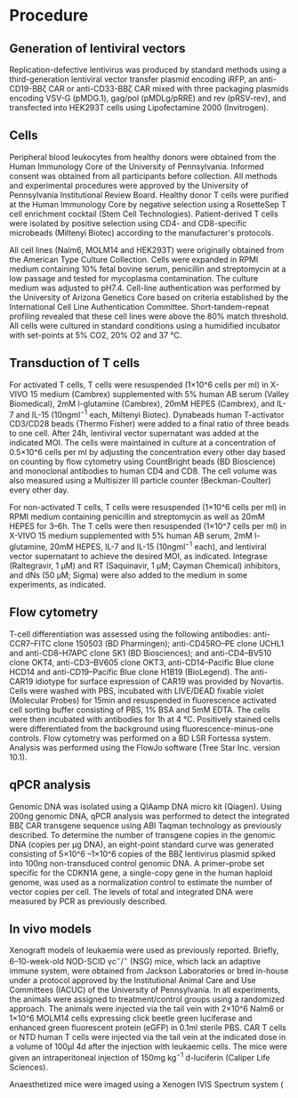 # Procedure

## Generation of lentiviral vectors
Replication-defective lentivirus was produced by standard methods using a third-generation lentiviral vector transfer plasmid encoding iRFP, an anti-CD19-BBζ CAR or anti-CD33-BBζ CAR mixed with three packaging plasmids encoding VSV-G (pMDG.1), gag/pol (pMDLg/pRRE) and rev (pRSV-rev), and transfected into HEK293T cells using Lipofectamine 2000 (Invitrogen).

## Cells
Peripheral blood leukocytes from healthy donors were obtained from the Human Immunology Core of the University of Pennsylvania. Informed consent was obtained from all participants before collection. All methods and experimental procedures were approved by the University of Pennsylvania Institutional Review Board. Healthy donor T cells were purified at the Human Immunology Core by negative selection using a RosetteSep T cell enrichment cocktail (Stem Cell Technologies). Patient-derived T cells were isolated by positive selection using CD4- and CD8-specific microbeads (Miltenyi Biotec) according to the manufacturer's protocols.

All cell lines (Nalm6, MOLM14 and HEK293T) were originally obtained from the American Type Culture Collection. Cells were expanded in RPMI medium containing 10% fetal bovine serum, penicillin and streptomycin at a low passage and tested for mycoplasma contamination. The culture medium was adjusted to pH7.4. Cell-line authentication was performed by the University of Arizona Genetics Core based on criteria established by the International Cell Line Authentication Committee. Short-tandem-repeat profiling revealed that these cell lines were above the 80% match threshold. All cells were cultured in standard conditions using a humidified incubator with set-points at 5% CO2, 20% O2 and 37 °C.

## Transduction of T cells
For activated T cells, T cells were resuspended (1×10^6 cells per ml) in X-VIVO 15 medium (Cambrex) supplemented with 5% human AB serum (Valley Biomedical), 2mM l-glutamine (Cambrex), 20mM HEPES (Cambrex), and IL-7 and IL-15 (10ngml<sup>−</sup><sup>1</sup> each, Miltenyi Biotec). Dynabeads human T-activator CD3/CD28 beads (Thermo Fisher) were added to a final ratio of three beads to one cell. After 24h, lentiviral vector supernatant was added at the indicated MOI. The cells were maintained in culture at a concentration of 0.5×10^6 cells per ml by adjusting the concentration every other day based on counting by flow cytometry using CountBright beads (BD Bioscience) and monoclonal antibodies to human CD4 and CD8. The cell volume was also measured using a Multisizer III particle counter (Beckman-Coulter) every other day. 

For non-activated T cells, T cells were resuspended (1×10^6 cells per ml) in RPMI medium containing penicillin and streptomycin as well as 20mM HEPES for 3–6h. The T cells were then resuspended (1×10^7 cells per ml) in X-VIVO 15 medium supplemented with 5% human AB serum, 2mM l-glutamine, 20mM HEPES, IL-7 and IL-15 (10ngml<sup>−</sup><sup>1</sup> each), and lentiviral vector supernatant to achieve the desired MOI, as indicated. Integrase (Raltegravir, 1 µM) and RT (Saquinavir, 1 µM; Cayman Chemical) inhibitors, and dNs (50 µM; Sigma) were also added to the medium in some experiments, as indicated.

## Flow cytometry
T-cell differentiation was assessed using the following antibodies: anti-CCR7–FITC clone 150503 (BD Pharmingen); anti-CD45RO–PE clone UCHL1 and anti-CD8–H7APC clone SK1 (BD Biosciences); and anti-CD4–BV510 clone OKT4, anti-CD3–BV605 clone OKT3, anti-CD14–Pacific Blue clone HCD14 and anti-CD19–Pacific Blue clone H1B19 (BioLegend). The anti-CAR19 idiotype for surface expression of CAR19 was provided by Novartis. Cells were washed with PBS, incubated with LIVE/DEAD fixable violet (Molecular Probes) for 15min and resuspended in fluorescence activated cell sorting buffer consisting of PBS, 1% BSA and 5mM EDTA. The cells were then incubated with antibodies for 1h at 4 °C. Positively stained cells were differentiated from the background using fluorescence-minus-one controls. Flow cytometry was performed on a BD LSR Fortessa system. Analysis was performed using the FlowJo software (Tree Star Inc. version 10.1).

## qPCR analysis
Genomic DNA was isolated using a QIAamp DNA micro kit (Qiagen). Using 200ng genomic DNA, qPCR analysis was performed to detect the integrated BBζ CAR transgene sequence using ABI Taqman technology as previously described. To determine the number of transgene copies in the genomic DNA (copies per µg DNA), an eight-point standard curve was generated consisting of 5×10^6 –1×10^6 copies of the BBζ lentivirus plasmid spiked into 100ng non-transduced control genomic DNA. A primer–probe set specific for the CDKN1A gene, a single-copy gene in the human haploid genome, was used as a normalization control to estimate the number of vector copies per cell. The levels of total and integrated DNA were measured by PCR as previously described.

## In vivo models
Xenograft models of leukaemia were used as previously reported. Briefly, 6–10-week-old NOD-SCID γc<sup>−</sup>/<sup>−</sup> (NSG) mice, which lack an adaptive immune system, were obtained from Jackson Laboratories or bred in-house under a protocol approved by the Institutional Animal Care and Use Committees (IACUC) of the University of Pennsylvania. In all experiments, the animals were assigned to treatment/control groups using a randomized approach. The animals were injected via the tail vein with 2×10^6 Nalm6 or 1×10^6 MOLM14 cells expressing click beetle green luciferase and enhanced green fluorescent protein (eGFP) in 0.1ml sterile PBS. CAR T cells or NTD human T cells were injected via the tail vein at the indicated dose in a volume of 100µl 4d after the injection with leukaemic cells. The mice were given an intraperitoneal injection of 150mg kg<sup>−</sup><sup>1</sup> d-luciferin (Caliper Life Sciences).

Anaesthetized mice were imaged using a Xenogen IVIS Spectrum system (